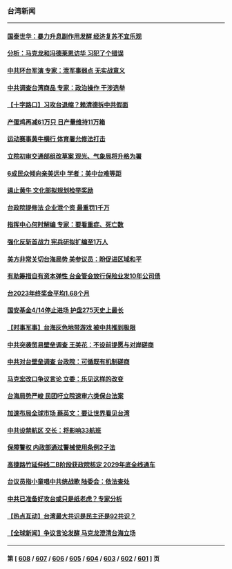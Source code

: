 ### 台湾新闻
---
#### [国泰世华：暴力升息副作用发酵 经济复苏不宜乐观](../../pages/ncid1349361/n13972907.md) 
#### [分析：马克龙和冯德莱恩访华 习犯了个错误](../../pages/ncid1349361/n13971473.md) 
#### [中共环台军演 专家：泄军事弱点 无实战意义](../../pages/ncid1349361/n13971468.md) 
#### [中共调查台湾商品 专家：政治操作 干涉选举](../../pages/ncid1349361/n13971626.md) 
#### [【十字路口】习攻台退缩？赖清德拆中共假面](../../pages/ncid1349361/n13972261.md) 
#### [产蛋鸡再减61万只 日产量维持11万箱](../../pages/ncid1349361/n13972174.md) 
#### [运动赛事黄牛横行 体育署允修法打击](../../pages/ncid1349361/n13972178.md) 
#### [立院初审交通部组改草案 观光、气象局将升格为署](../../pages/ncid1349361/n13972176.md) 
#### [6成民众倾向亲美远中 学者：美中台难等距](../../pages/ncid1349361/n13972158.md) 
#### [遏止黄牛 文化部拟规划检举奖励](../../pages/ncid1349361/n13972160.md) 
#### [台政院提修法 企业泄个资 最重罚1千万](../../pages/ncid1349361/n13972130.md) 
#### [指挥中心何时解编 专家：要看重症、死亡数](../../pages/ncid1349361/n13972129.md) 
#### [强化反斩首战力 宪兵研拟扩编至1万人](../../pages/ncid1349361/n13972127.md) 
#### [美方非常关切台海局势 美参议员：盼促进区域和平](../../pages/ncid1349361/n13972085.md) 
#### [有助筹措自有资本弹性 台金管会放行保险业发10年公司债](../../pages/ncid1349361/n13972078.md) 
#### [台2023年终奖金平均1.68个月](../../pages/ncid1349361/n13972079.md) 
#### [国安基金4/14停止进场 护盘275天史上最长](../../pages/ncid1349361/n13972081.md) 
#### [【时事军事】台海灰色地带游戏 被中共推到极限](../../pages/ncid1349361/n13971818.md) 
#### [中共突袭贸易壁垒调查 王美花︰不设前提愿与对岸磋商](../../pages/ncid1349361/n13972050.md) 
#### [中共对台壁垒调查 台政院：可循既有机制磋商](../../pages/ncid1349361/n13972054.md) 
#### [马克宏改口争议言论 立委：乐见这样的改变](../../pages/ncid1349361/n13972032.md) 
#### [台海局势严峻 民团吁立院速审六类保台法案](../../pages/ncid1349361/n13971990.md) 
#### [加速布局全球市场 蔡英文：要让世界看见台湾](../../pages/ncid1349361/n13971968.md) 
#### [中共设禁航区 交长：将影响33航班](../../pages/ncid1349361/n13971957.md) 
#### [保障警权 内政部通过警械使用条例2子法](../../pages/ncid1349361/n13971956.md) 
#### [高捷路竹延伸线二B阶段获政院核定 2029年底全线通车](../../pages/ncid1349361/n13971954.md) 
#### [台议员指小童唱中共统战歌 陆委会：依法查处](../../pages/ncid1349361/n13971006.md) 
#### [中共已准备好攻台或只是纸老虎？专家分析](../../pages/ncid1349361/n13971832.md) 
#### [【热点互动】台湾最大共识是民主还是92共识？](../../pages/ncid1349361/n13971497.md) 
#### [【全球新闻】争议言论发酵 马克龙澄清台海立场](../../pages/ncid1349361/n13971906.md) 

---
#### 第 [ [608](./608.md) / [607](./607.md) / [606](./606.md) / [605](./605.md) / [604](./604.md) / [603](./603.md) / [602](./602.md) / [601](./601.md) ] 页
